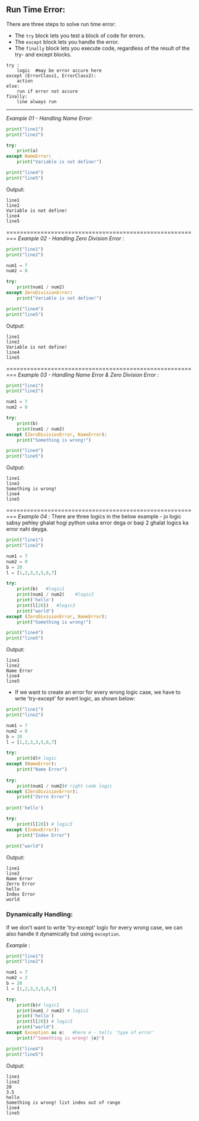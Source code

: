 ## Run Time Error:
There are three steps to solve run time error:
* The `try` block lets you test a block of code for errors.
* The `except` block lets you handle the error.
* The `finally` block lets you execute code, regardless of the result of the try- and except blocks.

```
try :
    logic  #may be error accure here
except (ErrorClass1, ErrorClass2):
    action
else:
    run if error not accure
finally:
    line always run
```
---

*Example 01 - Handling Name Error*:
```python
print("line1")
print("line2")

try:
    print(a)
except NameError:
    print("Variable is not define!")

print("line4")
print("line5")
```

Output:
```
line1
line2
Variable is not define!
line4
line5
```

=========================================================
*Example 02 - Handling Zero Division Error* :
```python
print("line1")
print("line2")

num1 = 7
num2 = 0

try:
    print(num1 / num2)
except ZeroDivisionError:
    print("Variable is not define!")

print("line4")
print("line5")
```

Output:
```
line1
line2
Variable is not define!
line4
line5
```
=========================================================
*Example 03 - Handling Name Error & Zero Division Error* :
```python
print("line1")
print("line2")

num1 = 7
num2 = 0

try:
    print(b)
    print(num1 / num2)
except (ZeroDivisionError, NameError):
    print("Something is wrong!")

print("line4")
print("line5")
```

Output:
```
line1
line2
Something is wrong!
line4
line5
```

=========================================================
*Example 04* :
There are three logics in the below example - jo logic sabsy pehley ghalat hogi python uska error dega or baqi 2 ghalat logics ka error nahi deyga.

```python
print("line1")
print("line2")

num1 = 7
num2 = 0
b = 20
l = [1,2,3,3,5,6,7]

try:
    print(b)   #logic1
    print(num1 / num2)    #logic2
    print('hello')
    print(l[20])   #logic3
    print("world")
except (ZeroDivisionError, NameError):
    print("Something is wrong!")

print("line4")
print("line5")
```

Output:
```
line1
line2
Name Error
line4
line5
```

* If we want to create an error for every wrong logic case, we have to wrte 'try-except' for evert logic, as shown below:
```python
print("line1")
print("line2")

num1 = 7
num2 = 0
b = 20
l = [1,2,3,3,5,6,7]

try:
    print(d)# logic
except (NameError):
    print("Name Error")
      
try:
    print(num1 / num2)# right code logic
except (ZeroDivisionError):
    print("Zerro Error")
      
print('hello')

try:
    print(l[20]) # logic3
except (IndexError):
    print("Index Error")
      
print("world")
```

Output:
```
line1
line2
Name Error
Zerro Error
hello
Index Error
world
```

### Dynamically Handling:
If we don't want to write 'try-except' logic for every wrong case, we can also handle it dynamically but using `exception`.

*Example* :
```python
print("line1")
print("line2")

num1 = 7
num2 = 2
b = 20
l = [1,2,3,3,5,6,7]

try:
    print(b)# logic1
    print(num1 / num2) # logic2
    print('hello')
    print(l[20]) # logic3
    print("world")
except Exception as e:   #here e - tells 'type of error'
    print(f"Something is wrong! {e}")

print("line4")
print("line5")
```

Output:
```
line1
line2
20
3.5
hello
Something is wrong! list index out of range
line4
line5
```